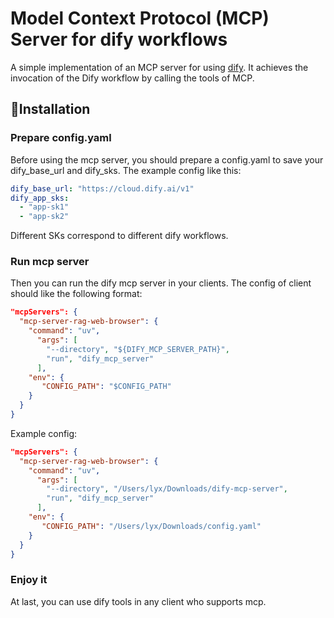 # Model Context Protocol (MCP) Server for dify workflows
A simple implementation of an MCP server for using [dify](https://github.com/langgenius/dify). It achieves the invocation of the Dify workflow by calling the tools of MCP.
## 🔨Installation
### Prepare config.yaml
Before using the mcp server, you should prepare a config.yaml to save your dify_base_url and dify_sks. The example config like this:
```yaml
dify_base_url: "https://cloud.dify.ai/v1"
dify_app_sks:
  - "app-sk1"
  - "app-sk2"
```
Different SKs correspond to different dify workflows.
### Run mcp server
Then you can run the dify mcp server in your clients. The config of client should like the following format:
```json
"mcpServers": {
  "mcp-server-rag-web-browser": {
    "command": "uv",
      "args": [
        "--directory", "${DIFY_MCP_SERVER_PATH}",
        "run", "dify_mcp_server"
      ],
    "env": {
       "CONFIG_PATH": "$CONFIG_PATH"
    }
  }
}
```
Example config:
```json
"mcpServers": {
  "mcp-server-rag-web-browser": {
    "command": "uv",
      "args": [
        "--directory", "/Users/lyx/Downloads/dify-mcp-server",
        "run", "dify_mcp_server"
      ],
    "env": {
       "CONFIG_PATH": "/Users/lyx/Downloads/config.yaml"
    }
  }
}
```
### Enjoy it
At last, you can use dify tools in any client who supports mcp.
